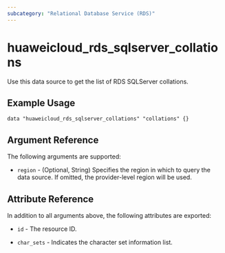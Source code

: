 ```yaml
---
subcategory: "Relational Database Service (RDS)"
---
```


# huaweicloud_rds_sqlserver_collations

Use this data source to get the list of RDS SQLServer collations.

## Example Usage

```hcl
data "huaweicloud_rds_sqlserver_collations" "collations" {}
```

## Argument Reference

The following arguments are supported:

* `region` - (Optional, String) Specifies the region in which to query the data source.
  If omitted, the provider-level region will be used.

## Attribute Reference

In addition to all arguments above, the following attributes are exported:

* `id` - The resource ID.

* `char_sets` - Indicates the character set information list.
